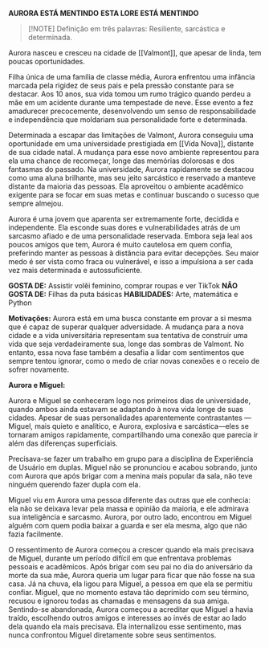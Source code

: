 **AURORA ESTÁ MENTINDO** 
**ESTA LORE ESTÁ MENTINDO**


> [!NOTE] Definição em três palavras:
> Resiliente, sarcástica e determinada.

Aurora nasceu e cresceu na cidade de [[Valmont]], que apesar de linda, tem poucas oportunidades.

Filha única de uma família de classe média, Aurora enfrentou uma infância marcada pela rigidez de seus pais e pela pressão constante para se destacar. Aos 10 anos, sua vida tomou um rumo trágico quando perdeu a mãe em um acidente durante uma tempestade de neve. Esse evento a fez amadurecer precocemente, desenvolvendo um senso de responsabilidade e independência que moldariam sua personalidade forte e determinada.

Determinada a escapar das limitações de Valmont, Aurora conseguiu uma oportunidade em uma universidade prestigiada em [[Vida Nova]], distante de sua cidade natal. A mudança para esse novo ambiente representou para ela uma chance de recomeçar, longe das memórias dolorosas e dos fantasmas do passado. Na universidade, Aurora rapidamente se destacou como uma aluna brilhante, mas seu jeito sarcástico e reservado a manteve distante da maioria das pessoas. Ela aproveitou o ambiente acadêmico exigente para se focar em suas metas e continuar buscando o sucesso que sempre almejou.

Aurora é uma jovem que aparenta ser extremamente forte, decidida e independente. Ela esconde suas dores e vulnerabilidades atrás de um sarcasmo afiado e de uma personalidade reservada. Embora seja leal aos poucos amigos que tem, Aurora é muito cautelosa em quem confia, preferindo manter as pessoas à distância para evitar decepções. Seu maior medo é ser vista como fraca ou vulnerável, e isso a impulsiona a ser cada vez mais determinada e autossuficiente.

**GOSTA DE:** Assistir volêi feminino, comprar roupas e ver TikTok
**NÃO GOSTA DE:** Filhas da puta básicas
**HABILIDADES:** Arte, matemática e Python

**Motivações:** 
Aurora está em uma busca constante em provar a si mesma que é capaz de superar qualquer adversidade. A mudança para a nova cidade e a vida universitária representam sua tentativa de construir uma vida que seja verdadeiramente sua, longe das sombras de Valmont. No entanto, essa nova fase também a desafia a lidar com sentimentos que sempre tentou ignorar, como o medo de criar novas conexões e o receio de sofrer novamente. 

**Aurora e Miguel:**

Aurora e Miguel se conheceram logo nos primeiros dias de universidade, quando ambos ainda estavam se adaptando à nova vida longe de suas cidades. Apesar de suas personalidades aparentemente contrastantes —Miguel, mais quieto e analítico, e Aurora, explosiva e sarcástica—eles se tornaram amigos rapidamente, compartilhando uma conexão que parecia ir além das diferenças superficiais.

Precisava-se fazer um trabalho em grupo para a disciplina de Experiência de Usuário em duplas. Miguel não se pronunciou e acabou sobrando, junto com Aurora que após brigar com a menina mais popular da sala, não teve ninguém querendo fazer dupla com ela.

 Miguel viu em Aurora uma pessoa diferente das outras que ele conhecia: ela não se deixava levar pela massa e opinião da maioria, e ele admirava sua inteligência e sarcasmo. Aurora, por outro lado, encontrou em Miguel alguém com quem podia baixar a guarda e ser ela mesma, algo que não fazia facilmente.

 O ressentimento de Aurora começou a crescer quando ela mais precisava de Miguel, durante um período difícil em que enfrentava problemas pessoais e acadêmicos. Após brigar com seu pai no dia do aniversário da morte da sua mãe, Aurora queria um lugar para ficar que não fosse na sua casa.
 Já na chuva, ela ligou para Miguel, a pessoa em que ela se permitiu confiar. Miguel, que no momento estava tão deprimido com seu término, recusou e ignorou todas as chamadas e mensagens da sua amiga. Sentindo-se abandonada, Aurora começou a acreditar que Miguel a havia traído, escolhendo outros amigos e interesses ao invés de estar ao lado dela quando ela mais precisava. Ela internalizou esse sentimento, mas nunca confrontou Miguel diretamente sobre seus sentimentos.
